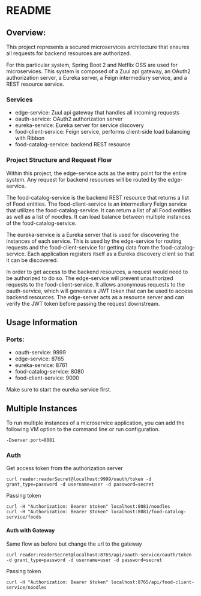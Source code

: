 # README

## Overview:

This project represents a secured microservices architecture that ensures all requests for backend resources are authorized. 

For this particular system, Spring Boot 2 and Netflix OSS are used for microservices. This system is composed of a Zuul api gateway, an OAuth2 authorization server, a Eureka server, a Feign intermediary service, and a REST resource service.

### Services

- edge-service: Zuul api gateway that handles all incoming requests 
- oauth-service: OAuth2 authorization server
- eureka-service: Eureka server for service discovery
- food-client-service: Feign service, performs client-side load balancing with Ribbon
- food-catalog-service: backend REST resource

### Project Structure and Request Flow

Within this project, the edge-service acts as the entry point for the entire system. Any request for backend resources will be routed by the edge-service.

The food-catalog-service is the backend REST resource that returns a list of Food entities. The food-client-service is an intermediary Feign service that utilizes the food-catalog-service. It can return a list of all Food entities as well as a list of noodles. It can load balance between multiple instances of the food-catalog-service.

The eureka-service is a Eureka server that is used for discovering the instances of each service. This is used by the edge-service for routing requests and the food-client-service for getting data from the food-catalog-service. Each application registers itself as a Eureka discovery client so that it can be discovered.

In order to get access to the backend resources, a request would need to be authorized to do so. The edge-service will prevent unauthorized requests to the food-client-service. It allows anonymous requests to the oauth-service, which will generate a JWT token that can be used to access backend resources. The edge-server acts as a resource server and can verify the JWT token before passing the request downstream.


## Usage Information

### Ports:
- oauth-service: 9999
- edge-service: 8765
- eureka-service: 8761
- food-catalog-service: 8080
- food-client-service: 9000

Make sure to start the eureka service first.

## Multiple Instances

To run multiple instances of a microservice application, you can add the following VM option to the command line or run configuration.

```-Dserver.port=8081```

### Auth

Get access token from the authorization server

```
curl reader:readerSecret@localhost:9999/oauth/token -d grant_type=password -d username=user -d password=secret
```

Passing token

```
curl -H "Authorization: Bearer $token" localhost:8081/noodles
curl -H "Authorization: Bearer $token" localhost:8081/food-catalog-service/foods
```

#### Auth with Gateway

Same flow as before but change the url to the gateway

```
curl reader:readerSecret@localhost:8765/api/oauth-service/oauth/token -d grant_type=password -d username=user -d password=secret
```

Passing token

```
curl -H "Authorization: Bearer $token" localhost:8765/api/food-client-service/noodles
```